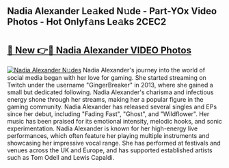 ## Nadia Alexander Le𝚊ked N𝚞de - Part-YOx Video Photos - Hot Onlyf𝚊ns Le𝚊ks 2CEC2

# <h2><a href="http://ac11528.deff.icu/?id=Nadia+Alexander">🔗 New 👉🔴 Nadia Alexander VIDEO Photos</a></h2>

[![Nadia Alexander N𝚞des](https://i.imgur.com/rIISA9y.gif)](http://ac11528.deff.icu/?id=Nadia+Alexander)
Nadia Alexander's journey into the world of social media began with her love for gaming. She started streaming on Twitch under the username "GingerBreaker" in 2013, where she gained a small but dedicated following. Nadia Alexander's charisma and infectious energy shone through her streams, making her a popular figure in the gaming community. Nadia Alexander has released several singles and EPs since her debut, including "Fading Fast", "Ghost", and "Wildflower". Her music has been praised for its emotional intensity, melodic hooks, and sonic experimentation. Nadia Alexander is known for her high-energy live performances, which often feature her playing multiple instruments and showcasing her impressive vocal range. She has performed at festivals and venues across the UK and Europe, and has supported established artists such as Tom Odell and Lewis Capaldi.
